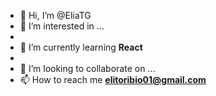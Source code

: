 
- 👋 Hi, I’m @EliaTG
- 👀 I’m interested in ...
- 
- 🌱 I’m currently learning <b>React</b>
-
- 💞️ I’m looking to collaborate on ...
- 📫 How to reach me <b>elitoribio01@gmail.com</b>

<!---
EliaTG/EliaTG is a ✨ special ✨ repository because its `README.md` (this file) appears on your GitHub profile.
You can click the Preview link to take a look at your changes.
--->
